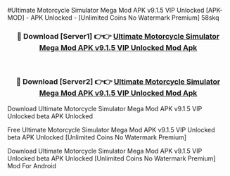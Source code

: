 #Ultimate Motorcycle Simulator Mega Mod APK v9.1.5 VIP Unlocked [APK-MOD] - APK Unlocked - [Unlimited Coins No Watermark Premium] 58skq



<div align="center">

<h3>🔴 Download [Server1] 👉👉 <a href="https://momento.my/?title=Ultimate_Motorcycle_Simulator_Mega_Mod_APK_v9.1.5_VIP_Unlocked">Ultimate Motorcycle Simulator Mega Mod APK v9.1.5 VIP Unlocked Mod Apk</a></h3><br>

<h3>🔴 Download [Server2] 👉👉 <a href="https://momento.my/?title=Ultimate_Motorcycle_Simulator_Mega_Mod_APK_v9.1.5_VIP_Unlocked">Ultimate Motorcycle Simulator Mega Mod APK v9.1.5 VIP Unlocked Mod Apk</a></h3>
</div>



Download Ultimate Motorcycle Simulator Mega Mod APK v9.1.5 VIP Unlocked beta APK Unlocked

Free Ultimate Motorcycle Simulator Mega Mod APK v9.1.5 VIP Unlocked beta APK Unlocked [Unlimited Coins No Watermark Premium]

Download Ultimate Motorcycle Simulator Mega Mod APK v9.1.5 VIP Unlocked beta APK Unlocked [Unlimited Coins No Watermark Premium] Mod For Android
